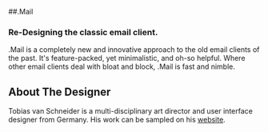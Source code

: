 ##.Mail
### Re-Designing the classic email client.

.Mail is a completely new and innovative approach to the old email clients of the past.  It's feature-packed, yet minimalistic, and oh-so helpful.  Where other email clients deal with bloat and block, .Mail is fast and nimble.  

## About The Designer

Tobias van Schneider is a multi-disciplinary art director and user interface designer from Germany.  His work can be sampled on his [website](http://www.vanschneider.com/).

 